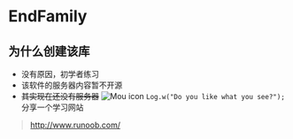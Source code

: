 # EndFamily
## 为什么创建该库
* 没有原因，初学者练习
* 该软件的服务器内容暂不开源
* ~~其实现在还没有服务器~~
![Mou icon](https://gss2.bdstatic.com/-fo3dSag_xI4khGkpoWK1HF6hhy/baike/c0%3Dbaike180%2C5%2C5%2C180%2C60/sign=46b46c21dd2a283457ab3e593adca28f/4a36acaf2edda3cc5a34c41c08e93901213f923d.jpg)
`Log.w("Do you like what you see?");`
分享一个学习网站
> http://www.runoob.com/
        
